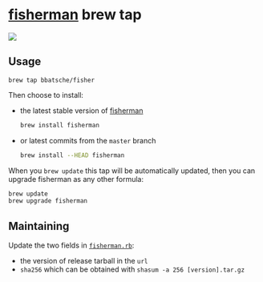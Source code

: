 [fisherman]: https://github.com/fisherman/fisherman

# [fisherman] brew tap

[![](https://img.shields.io/badge/fisherman-3.2.7-blue.svg)](https://github.com/jorgebucaran/fisher/releases)

## Usage

```shell
brew tap bbatsche/fisher
```

Then choose to install:

* the latest stable version of [fisherman]

  ```sh
  brew install fisherman
  ```

* or latest commits from the `master` branch

  ```sh
  brew install --HEAD fisherman
  ```

When you `brew update` this tap will be automatically updated, then you can upgrade fisherman as any other formula:

```sh
brew update
brew upgrade fisherman
```

## Maintaining

Update the two fields in [`fisherman.rb`](./fisherman.rb#L5-L6):

- the version of release tarball in the `url`
- `sha256` which can be obtained with `shasum -a 256 [version].tar.gz`

